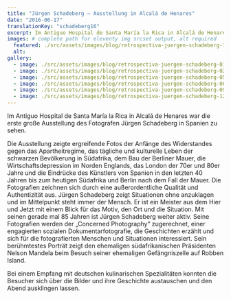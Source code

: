 ```yaml
---
title: "Jürgen Schadeberg – Ausstellung in Alcalá de Henares"
date: "2016-06-17"
translationKey: "schadeberg16"
excerpt: Im Antiguo Hospital de Santa María la Rica in Alcalá de Henares war die erste große Ausstellung des Fotografen Jürgen Schadeberg in Spanien zu sehen.
images: # complete path for eleventy img srcset output, alt required
  featured: ./src/assets/images/blog/retrospectiva-juergen-schadeberg-10.jpg
  alt:
gallery:
  - image: ./src/assets/images/blog/retrospectiva-juergen-schadeberg-01.jpg
  - image: ./src/assets/images/blog/retrospectiva-juergen-schadeberg-02.jpg
  - image: ./src/assets/images/blog/retrospectiva-juergen-schadeberg-05.jpg
  - image: ./src/assets/images/blog/retrospectiva-juergen-schadeberg-06.jpg
  - image: ./src/assets/images/blog/retrospectiva-juergen-schadeberg-09.jpg
  - image: ./src/assets/images/blog/retrospectiva-juergen-schadeberg-12.jpg
---
```


Im Antiguo Hospital de Santa María la Rica in Alcalá de Henares war die erste große Ausstellung des Fotografen Jürgen Schadeberg in Spanien zu sehen.

Die Ausstellung zeigte ergreifende Fotos der Anfänge des Widerstandes gegen das Apartheitregime, das tägliche und kulturelle Leben der schwarzen Bevölkerung in Südafrika, dem Bau der Berliner Mauer, die Wirtschaftsdepression im Norden Englands, das London der 70er und 80er Jahre und die Eindrücke des Künstlers von Spanien in den letzten 40 Jahren bis zum heutigen Südafrika und Berlin nach dem Fall der Mauer. Die Fotografien zeichnen sich durch eine außerordentliche Qualität und Authentizität aus. Jürgen Schadeberg zeigt Situationen ohne anzuklagen und im Mittelpunkt steht immer der Mensch. Er ist ein Meister aus dem Hier und Jetzt mit einem Blick für das Motiv, den Ort und die Situation. Mit seinen gerade mal 85 Jahren ist Jürgen Schadeberg weiter aktiv. Seine Fotografien werden der „Concerned Photography“ zugerechnet, einer engagierten sozialen Dokumentarfotografie, die Geschichten erzählt und sich für die fotografierten Menschen und Situationen interessiert. Sein berühmtestes Porträt zeigt den ehemaligen südafrikanischen Präsidenten Nelson Mandela beim Besuch seiner ehemaligen Gefängniszelle auf Robben Island.

Bei einem Empfang mit deutschen kulinarischen Spezialitäten konnten die Besucher sich über die Bilder und ihre Geschichte austauschen und den Abend ausklingen lassen.
